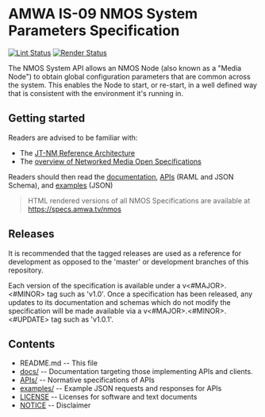 # AMWA IS-09 NMOS System Parameters Specification

[![Lint Status](https://github.com/AMWA-TV/nmos-system/workflows/Lint/badge.svg)](https://github.com/AMWA-TV/nmos-system/actions?query=workflow%3ALint)
[![Render Status](https://github.com/AMWA-TV/nmos-system/workflows/Render/badge.svg)](https://github.com/AMWA-TV/nmos-system/actions?query=workflow%3ARender)

The NMOS System API allows an NMOS Node (also known as a "Media Node") to obtain global configuration parameters that are common across the system.
This enables the Node to start, or re-start, in a well defined way that is consistent with the environment it's running in.

## Getting started

Readers are advised to be familiar with:
* The [JT-NM Reference Architecture](http://jt-nm.org/RA-1.0/)
* The [overview of Networked Media Open Specifications](https://specs.amwa.tv/nmos)

Readers should then read the [documentation](docs/), [APIs](APIs/) (RAML and JSON Schema), and [examples](examples/) (JSON) 

> HTML rendered versions of all NMOS Specifications are available at <https://specs.amwa.tv/nmos>

## Releases

It is recommended that the tagged releases are used as a reference for development as opposed to the 'master' or development branches of this repository.

Each version of the specification is available under a v&lt;#MAJOR&gt;.&lt;#MINOR&gt; tag such as 'v1.0'. Once a specification has been released, any updates to its documentation and schemas which do not modify the specification will be made available via a v&lt;#MAJOR&gt;.&lt;#MINOR&gt;.&lt;#UPDATE&gt; tag such as 'v1.0.1'.

## Contents

* README.md -- This file
* [docs/](docs/) -- Documentation targeting those implementing APIs and clients.
* [APIs/](APIs/) -- Normative specifications of APIs
* [examples/](examples/) -- Example JSON requests and responses for APIs
* [LICENSE](LICENSE) -- Licenses for software and text documents
* [NOTICE](NOTICE) -- Disclaimer
